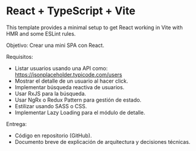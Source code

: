 # React + TypeScript + Vite

This template provides a minimal setup to get React working in Vite with HMR and some ESLint rules.

Objetivo: Crear una mini SPA con React.

Requisitos:

- Listar usuarios usando una API como: https://jsonplaceholder.typicode.com/users
- Mostrar el detalle de un usuario al hacer click.
- Implementar búsqueda reactiva de usuarios.
- Usar RxJS para la búsqueda.
- Usar NgRx o Redux Pattern para gestión de estado.
- Estilizar usando SASS o CSS.
- Implementar Lazy Loading para el módulo de detalle.

Entrega:

- Código en repositorio (GitHub).
- Documento breve de explicación de arquitectura y decisiones técnicas.
